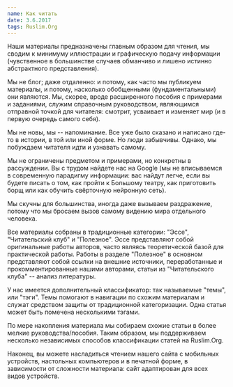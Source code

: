 ```yaml
---
name: Как читать
date: 3.6.2017
tags: Ruslim.Org
---
```


Наши материалы предназначены главным образом для чтения, мы
сводим к минимуму иллюстрации и графическую подачу информации
(чувственное в большинстве случаев обманчиво и лишено истинно
абстрактного представления).

Мы не блог; даже отдаленно: и потому, как часто мы публикуем
материалы, и потому, насколько обобщенными (фундаментальными) они
являются. Мы, скорее, вроде расширенного пособия с примерами и
заданиями, служим справочным руководством, являющимся отправной точкой
для читателя: смотрит, усваивает и изменяет мир (и в первую очередь
самого себя).

Мы не новы, мы -- напоминание. Все уже было сказано и написано где-то
в истории, в той или иной форме. Но люди забывчивы. Однако, мы
побуждаем читателя идти и узнавать самому.

Мы не ограничены предметом и примерами, но конкретны в рассуждении. Вы с
трудом найдете нас на Google (мы не вписываемся в современную
парадигму информации: вас найдут легче, если вы будете писать о том,
как пройти к Большому театру, как приготовить борщ или как обучить
свёрточную нейронную сеть).

Мы скучны для большинства, иногда даже вызываем раздражение, потому
что мы бросаем вызов самому видению мира отдельного человека.

Все материалы собраны в традиционные категории: "Эссе", "Читательский
клуб" и "Полезное". Эссе представляют собой оригинальные работы
авторов, часто являясь теоретической базой для практической
работы. Работы в разделе "Полезное" в основном представляют собой
ссылки на внешние источники, переработанные и прокомментированные
нашими авторами, статьи из "Читательского клуба" -- анализ литературы.

У нас имеется дополнительный классификатор: так называемые "темы", или
"тэги". Темы помогают в навигации по схожим материалам и служат
средством защиты от традиционной категоризации. Одна статья может быть
помечена несколькими тэгами.

По мере накопления материала мы собираем схожие статьи в более мелкие
руководства/пособия. Таким образом, мы поддерживаем несколько
независимых способов классификации статей на Ruslim.Org.

Наконец, вы можете насладиться чтением нашего сайта с мобильных
устройств, настольных компьютеров и в печатной форме, в зависимости от
сложности материала: сайт адаптирован для всех видов устройств.
